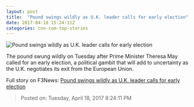 ```yaml
---
layout: post
title:  "Pound swings wildly as U.K. leader calls for early election"
date: 2017-04-18 15:24:11Z
categories: cnn-com-top-stories
---
```


![Pound swings wildly as U.K. leader calls for early election](http://i2.cdn.turner.com/money/dam/assets/170418103800-theresa-may-780x439.jpg)

The pound swung wildly on Tuesday after Prime Minister Theresa May called for an early election, a political gambit that will add to uncertainty as the U.K. negotiates its exit from the European Union.


Full story on F3News: [Pound swings wildly as U.K. leader calls for early election](http://www.f3nws.com/n/JnFxuH)

> Posted on: Tuesday, April 18, 2017 8:24:11 PM
